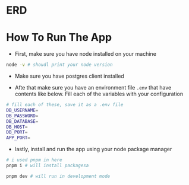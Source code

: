# ERD

# How To Run The App

- First, make sure you have node installed on your machine

```bash
node -v # shoudl print your node version
```

- Make sure you have postgres client installed

- Afte that make sure you have an environment file `.env` that
  have contents like below. Fill each of the variables with your
  configuration

```bash
# fill each of these, save it as a .env file
DB_USERNAME=
DB_PASSWORD=
DB_DATABASE=
DB_HOST=
DB_PORT=
APP_PORT=
```

- lastly, install and run the app using your node package manager

```bash
# i used pnpm in here
pnpm i # will install packagesa

pnpm dev # will run in development mode
```
